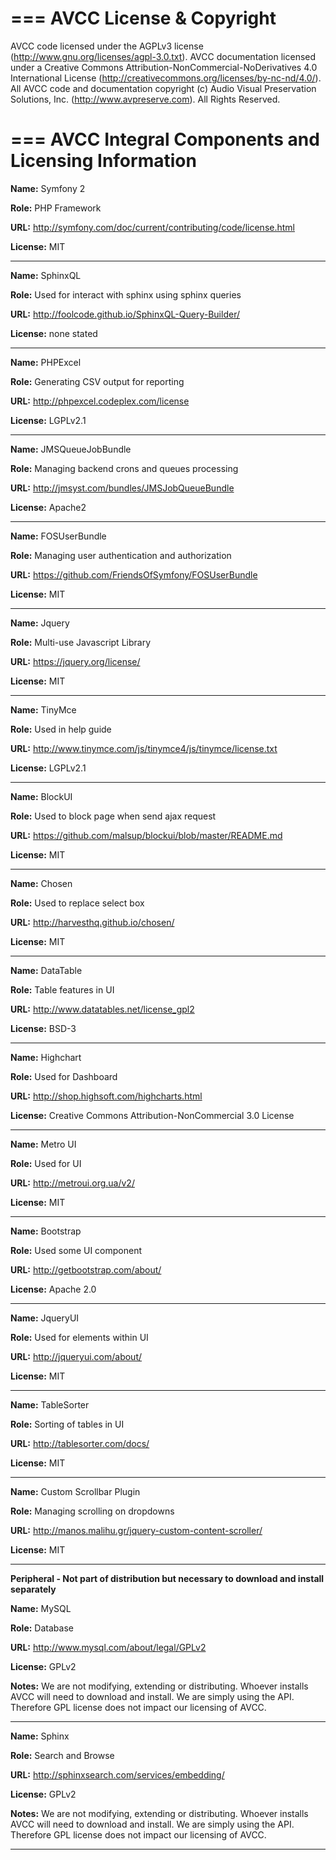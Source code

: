 ===
AVCC License & Copyright
===

AVCC code licensed under the AGPLv3 license (http://www.gnu.org/licenses/agpl-3.0.txt). AVCC documentation licensed under a Creative Commons Attribution-NonCommercial-NoDerivatives 4.0 International License (http://creativecommons.org/licenses/by-nc-nd/4.0/). All AVCC code and documentation copyright (c) Audio Visual Preservation Solutions, Inc. (http://www.avpreserve.com). All Rights Reserved.

===
AVCC Integral Components and Licensing Information
===
**Name:** Symfony 2

**Role:** PHP Framework

**URL:** http://symfony.com/doc/current/contributing/code/license.html

**License:** MIT

*********************

**Name:** SphinxQL	

**Role:** Used for interact with sphinx using sphinx queries

**URL:** http://foolcode.github.io/SphinxQL-Query-Builder/

**License:** none stated

*********************


**Name:** PHPExcel	

**Role:** Generating CSV output for reporting	

**URL:** http://phpexcel.codeplex.com/license	

**License:** LGPLv2.1

*********************

**Name:** JMSQueueJobBundle	

**Role:** Managing backend crons and queues processing

**URL:** http://jmsyst.com/bundles/JMSJobQueueBundle

**License:** Apache2

*********************

**Name:** FOSUserBundle	

**Role:** Managing user authentication and authorization

**URL:** https://github.com/FriendsOfSymfony/FOSUserBundle

**License:** MIT

*********************

**Name:** Jquery	

**Role:** Multi-use Javascript Library	

**URL:** https://jquery.org/license/	

**License:** MIT

*********************


**Name:** TinyMce

**Role:** Used in help guide

**URL:** http://www.tinymce.com/js/tinymce4/js/tinymce/license.txt

**License:** LGPLv2.1

*********************


**Name:** BlockUI

**Role:** Used to block page when send ajax request

**URL:** https://github.com/malsup/blockui/blob/master/README.md

**License:** MIT

*********************


**Name:** Chosen

**Role:** Used to replace select box

**URL:** http://harvesthq.github.io/chosen/

**License:** MIT

*********************


**Name:** DataTable	

**Role:** Table features in UI	

**URL:** http://www.datatables.net/license_gpl2	

**License:** BSD-3

*********************


**Name:** Highchart	

**Role:** Used for Dashboard	

**URL:** http://shop.highsoft.com/highcharts.html	

**License:** Creative Commons Attribution-NonCommercial 3.0 License

*********************


**Name:** Metro UI	

**Role:** Used for UI	

**URL:** http://metroui.org.ua/v2/

**License:** MIT

*********************

**Name:** Bootstrap	

**Role:** Used some UI component 

**URL:** http://getbootstrap.com/about/	

**License:** Apache 2.0

*********************

**Name:** JqueryUI	

**Role:** Used for elements within UI	

**URL:** http://jqueryui.com/about/	

**License:** MIT

*********************


**Name:** TableSorter	

**Role:** Sorting of tables in UI	

**URL:** http://tablesorter.com/docs/	

**License:** MIT

*********************

**Name:** Custom Scrollbar Plugin	

**Role:** Managing scrolling on dropdowns

**URL:** http://manos.malihu.gr/jquery-custom-content-scroller/

**License:** MIT

*********************

**Peripheral - Not part of distribution but necessary to download and install separately**			

**Name:** MySQL	

**Role:** Database	

**URL:** http://www.mysql.com/about/legal/GPLv2

**License:** GPLv2

**Notes:** We are not modifying, extending or distributing. Whoever installs AVCC will need to download and install. We are simply using the API. Therefore GPL license does not impact our licensing of AVCC.


*********************


**Name:** Sphinx	

**Role:** Search and Browse	

**URL:** http://sphinxsearch.com/services/embedding/	

**License:** GPLv2

**Notes:** We are not modifying, extending or distributing. Whoever installs AVCC will need to download and install. We are simply using the API. Therefore GPL license does not impact our licensing of AVCC.

*********************


